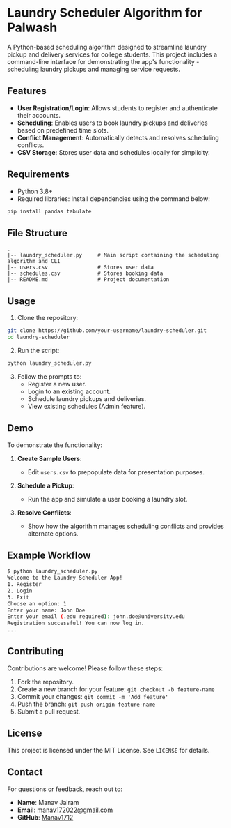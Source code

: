 # Laundry Scheduler Algorithm for Palwash

A Python-based scheduling algorithm designed to streamline laundry pickup and delivery services for college students. This project includes a command-line interface for demonstrating the app's functionality - scheduling laundry pickups and managing service requests.

## Features

- **User Registration/Login**: Allows students to register and authenticate their accounts.
- **Scheduling**: Enables users to book laundry pickups and deliveries based on predefined time slots.
- **Conflict Management**: Automatically detects and resolves scheduling conflicts.
- **CSV Storage**: Stores user data and schedules locally for simplicity.

## Requirements

- Python 3.8+
- Required libraries: Install dependencies using the command below:

```bash
pip install pandas tabulate
```

## File Structure

```
.
|-- laundry_scheduler.py     # Main script containing the scheduling algorithm and CLI
|-- users.csv                # Stores user data
|-- schedules.csv            # Stores booking data
|-- README.md                # Project documentation
```

## Usage

1. Clone the repository:

```bash
git clone https://github.com/your-username/laundry-scheduler.git
cd laundry-scheduler
```

2. Run the script:

```bash
python laundry_scheduler.py
```

3. Follow the prompts to:
   - Register a new user.
   - Login to an existing account.
   - Schedule laundry pickups and deliveries.
   - View existing schedules (Admin feature).

## Demo

To demonstrate the functionality:

1. **Create Sample Users**: 
   - Edit `users.csv` to prepopulate data for presentation purposes.

2. **Schedule a Pickup**:
   - Run the app and simulate a user booking a laundry slot.

3. **Resolve Conflicts**:
   - Show how the algorithm manages scheduling conflicts and provides alternate options.

## Example Workflow

```bash
$ python laundry_scheduler.py
Welcome to the Laundry Scheduler App!
1. Register
2. Login
3. Exit
Choose an option: 1
Enter your name: John Doe
Enter your email (.edu required): john.doe@university.edu
Registration successful! You can now log in.
...
```

## Contributing

Contributions are welcome! Please follow these steps:

1. Fork the repository.
2. Create a new branch for your feature: `git checkout -b feature-name`
3. Commit your changes: `git commit -m 'Add feature'`
4. Push the branch: `git push origin feature-name`
5. Submit a pull request.

## License

This project is licensed under the MIT License. See `LICENSE` for details.

## Contact

For questions or feedback, reach out to:

- **Name**: Manav Jairam
- **Email**: manav172022@gmail.com
- **GitHub**: [Manav1712](https://github.com/Manav1712)
